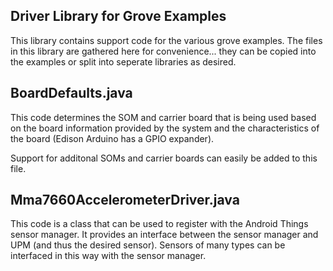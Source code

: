 Driver Library for Grove Examples
---------------------------------

This library contains support code for the various grove examples.
The files in this library are gathered here for convenience... they can be copied into
the examples or split into seperate libraries as desired.


BoardDefaults.java
------------------
This code determines the SOM and carrier board that is being used based on the board information
provided by the system and the characteristics of the board (Edison Arduino has a GPIO expander).

Support for additonal SOMs and carrier boards can easily be added to this file.


Mma7660AccelerometerDriver.java
-------------------------------
This code is a class that can be used to register with the Android Things sensor manager. It
provides an interface between the sensor manager and UPM (and thus the desired sensor). Sensors of
many types can be interfaced in this way with the sensor manager.